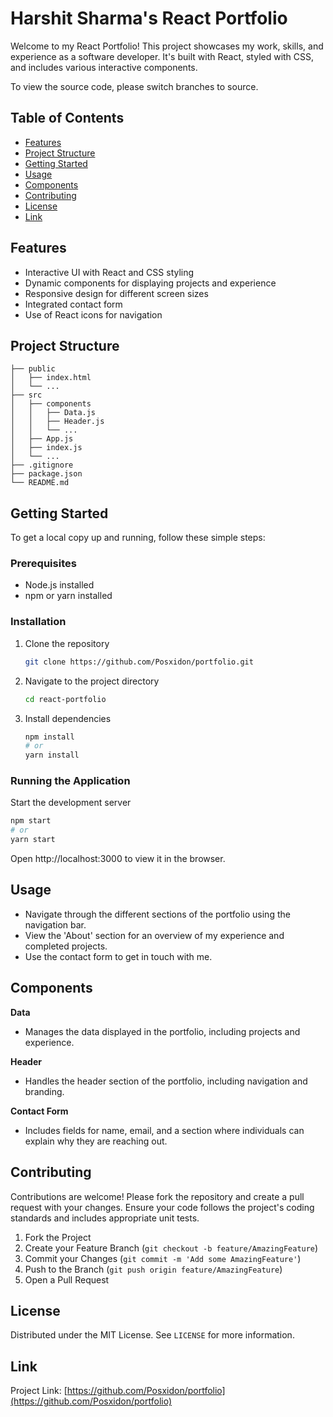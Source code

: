 # Harshit Sharma's React Portfolio

Welcome to my React Portfolio! This project showcases my work, skills, and experience as a software developer. It's built with React, styled with CSS, and includes various interactive components.

To view the source code, please switch branches to source.

## Table of Contents

- [Features](#features)
- [Project Structure](#project-structure)
- [Getting Started](#getting-started)
- [Usage](#usage)
- [Components](#components)
- [Contributing](#contributing)
- [License](#license)
- [Link](#link)

## Features

- Interactive UI with React and CSS styling
- Dynamic components for displaying projects and experience
- Responsive design for different screen sizes
- Integrated contact form
- Use of React icons for navigation

## Project Structure

```plaintext
├── public
│   ├── index.html
│   └── ...
├── src
│   ├── components
│   │   ├── Data.js
│   │   ├── Header.js
│   │   └── ...
│   ├── App.js
│   ├── index.js
│   └── ...
├── .gitignore
├── package.json
└── README.md
```
## Getting Started

To get a local copy up and running, follow these simple steps:

### Prerequisites
- Node.js installed
- npm or yarn installed

### Installation
1. Clone the repository
    ```sh
    git clone https://github.com/Posxidon/portfolio.git
    ```
2. Navigate to the project directory
    ```sh
    cd react-portfolio
    ```
3. Install dependencies
    ```sh
    npm install
    # or
    yarn install
    ```

### Running the Application
Start the development server
```sh
npm start
# or
yarn start
```
Open http://localhost:3000 to view it in the browser.


## Usage
- Navigate through the different sections of the portfolio using the navigation bar.
- View the 'About' section for an overview of my experience and completed projects.
- Use the contact form to get in touch with me.

## Components

**Data**
- Manages the data displayed in the portfolio, including projects and experience.

**Header**
- Handles the header section of the portfolio, including navigation and branding.

**Contact Form**
- Includes fields for name, email, and a section where individuals can explain why they are reaching out.

## Contributing
Contributions are welcome! Please fork the repository and create a pull request with your changes. Ensure your code follows the project's coding standards and includes appropriate unit tests.

1. Fork the Project
2. Create your Feature Branch (`git checkout -b feature/AmazingFeature`)
3. Commit your Changes (`git commit -m 'Add some AmazingFeature'`)
4. Push to the Branch (`git push origin feature/AmazingFeature`)
5. Open a Pull Request

## License
Distributed under the MIT License. See `LICENSE` for more information.

## Link

Project Link: [https://github.com/Posxidon/portfolio](https://github.com/Posxidon/portfolio)
